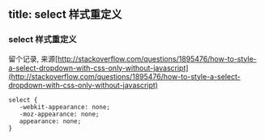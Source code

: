 title: select 样式重定义
---

### select 样式重定义


留个记录, 来源[http://stackoverflow.com/questions/1895476/how-to-style-a-select-dropdown-with-css-only-without-javascript](http://stackoverflow.com/questions/1895476/how-to-style-a-select-dropdown-with-css-only-without-javascript)
````
select {
   -webkit-appearance: none;
   -moz-appearance: none;
   appearance: none;
}
````


